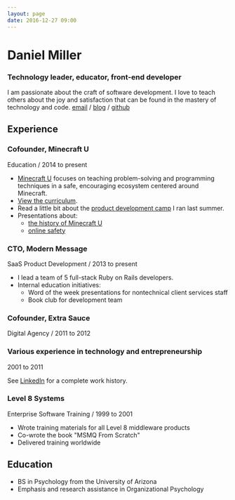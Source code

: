 ```yaml
---
layout: page
date: 2016-12-27 09:00
---
```


# Daniel Miller

### Technology leader, educator, front-end developer

I am passionate about the craft of software development. I love to teach others about the joy and satisfaction that can be found in the mastery of technology and code. [email](mailto:dealingwith@gmail.com) / [blog](http://danielsjourney.com) / [github](https://github.com/dealingwith)

## Experience

### Cofounder, Minecraft U
Education / 2014 to present

- [Minecraft U](http://minecraftu.org/) focuses on teaching problem-solving and programming techniques in a safe, encouraging ecosystem centered around Minecraft.
- [View the curriculum](https://github.com/MinecraftU/mcu-curriculum).
- Read a little bit about the [product development camp](http://bit.ly/2aZpglW) I ran last summer.
- Presentations about: 
    - [the history of Minecraft U](http://danielsjourney.com/public/mcu-12-16/) 
    - [online safety](https://speakerdeck.com/dealingwith/minecraft-u-guide-to-online-safety)

### CTO, Modern Message
SaaS Product Development / 2013 to present

- I lead a team of 5 full-stack Ruby on Rails developers.
- Internal education initiatives:
    - Word of the week presentations for nontechnical client services staff
    - Book club for development team

### Cofounder, Extra Sauce
Digital Agency / 2011 to 2012

### Various experience in technology and entrepreneurship
2001 to 2011

See [LinkedIn](https://www.linkedin.com/in/dealingwith) for a complete work history.

### Level 8 Systems
Enterprise Software Training / 1999 to 2001

- Wrote training materials for all Level 8 middleware products
- Co-wrote the book "MSMQ From Scratch"
- Delivered training worldwide

## Education

- BS in Psychology from the University of Arizona
- Emphasis and research assistance in Organizational Psychology
